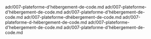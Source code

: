 adr/007-plateforme-d'hébergement-de-code.md
adr/007-plateforme-d'hébergement-de-code.md
adr/007-plateforme-d'hébergement-de-code.md
adr/007-plateforme-dhébergement-de-code.md
adr/007-plateforme-d-hébergement-de-code.md
adr/007-plateforme-d'hebergement-de-code.md
adr/007-plateforme-d'hébergement-de-code.md
